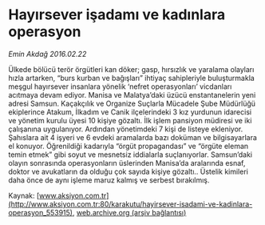 # Hayırsever işadamı ve kadınlara operasyon

*Emin Akdağ 2016.02.22*

<div class="pNewsDetailMainContent ctx_content" itemprop="articleBody">
 <p>
  Ülkede bölücü terör örgütleri kan döker; gasp, hırsızlık ve yaralama olayları hızla artarken, “burs kurban ve bağışları” ihtiyaç sahipleriyle buluşturmakla meşgul hayırsever insanlara yönelik ‘nefret operasyonları’ vicdanları acıtmaya devam ediyor. Manisa ve Malatya’daki üzücü enstantanelerin yeni adresi Samsun. Kaçakçılık ve Organize Suçlarla Mücadele Şube Müdürlüğü ekiplerince Atakum, İlkadım ve Canik ilçelerindeki 3 kız yurdunun idarecisi ve yönetim kurulu üyesi 10 kişiye gözaltı. İlk işlem pansiyon müdiresi ve iki çalışanına uygulanıyor. Ardından yönetimdeki 7 kişi de listeye ekleniyor. Şahıslara ait 4 işyeri ve 6 evdeki aramalarda bazı doküman ve bilgisayarlara el konuyor. Öğrenildiği kadarıyla “örgüt propagandası” ve “örgüte eleman temin etmek” gibi soyut ve mesnetsiz iddialarla suçlanıyorlar. Samsun’daki olayın sonrasında operasyonların üslerinden Manisa’da aralarında esnaf, doktor ve avukatların da olduğu çok sayıda kişiye gözaltı.. Üstelik kimileri daha önce de aynı işleme maruz kalmış ve serbest bırakılmış.
 </p>
</div>


Kaynak: [www.aksiyon.com.tr](http://www.aksiyon.com.tr:80/karakutu/hayirsever-isadami-ve-kadinlara-operasyon_553915), [web.archive.org (arşiv bağlantısı)](http://web.archive.org/web/20160228093929/http://www.aksiyon.com.tr:80/karakutu/hayirsever-isadami-ve-kadinlara-operasyon_553915)
